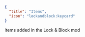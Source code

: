 ```json
{
  "title": "Items",
  "icon": "lockandblock:keycard"
}
```

Items added in the Lock & Block mod
